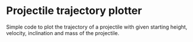# Projectile trajectory plotter
Simple code to plot the trajectory of a projectile with given starting height, velocity, inclination and mass of the projectile.
